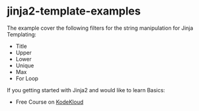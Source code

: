 # jinja2-template-examples

The example cover the following filters for the string manipulation for Jinja Templating:
- Title
- Upper
- Lower
- Unique
- Max
- For Loop

If you getting started with Jinja2 and would like to learn Basics:
- Free Course on [KodeKloud](https://kodekloud.com/courses/jinja2-templating/)
